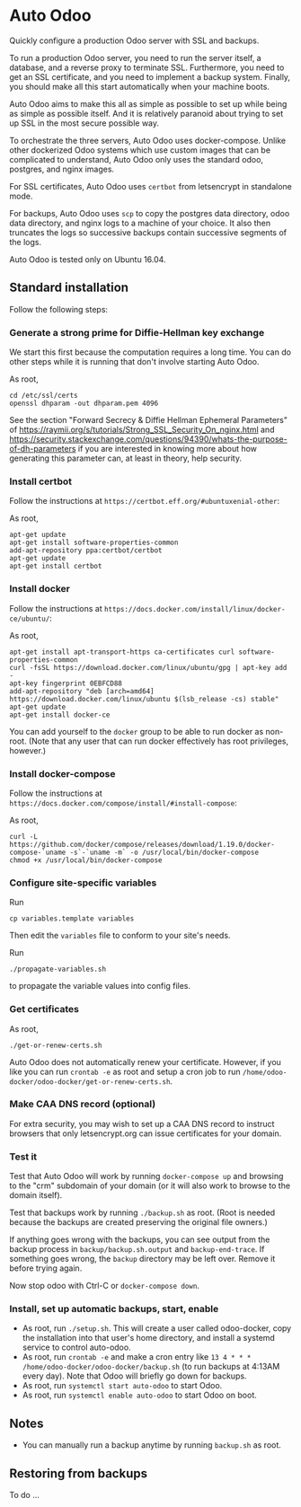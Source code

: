 # Auto Odoo

Quickly configure a production Odoo server with SSL and backups.

To run a production Odoo server, you need to run the server itself, a database, and a
reverse proxy to terminate SSL.  Furthermore, you need to get an SSL certificate, and
you need to implement a backup system.  Finally, you should make all this start
automatically when your machine boots.

Auto Odoo aims to make this all as simple as possible to set up while being as simple
as possible itself.  And it is relatively paranoid about trying to set up SSL in the
most secure possible way.

To orchestrate the three servers, Auto Odoo uses docker-compose.  Unlike other dockerized
Odoo systems which use custom images that can be complicated to understand, Auto Odoo
only uses the standard odoo, postgres, and nginx images.

For SSL certificates, Auto Odoo uses `certbot` from letsencrypt in standalone mode.

For backups, Auto Odoo uses `scp` to copy the postgres data directory, odoo data directory,
and nginx logs to a machine of your choice.  It also then truncates the logs so successive
backups contain successive segments of the logs.

Auto Odoo is tested only on Ubuntu 16.04.

## Standard installation

Follow the following steps:

### Generate a strong prime for Diffie-Hellman key exchange

We start this first because the computation requires a long time.  You can do other steps while it is running that
don't involve starting Auto Odoo.

As root,

```
cd /etc/ssl/certs
openssl dhparam -out dhparam.pem 4096
```
See the section "Forward Secrecy & Diffie Hellman Ephemeral Parameters" of
https://raymii.org/s/tutorials/Strong_SSL_Security_On_nginx.html and
https://security.stackexchange.com/questions/94390/whats-the-purpose-of-dh-parameters
if you are interested in knowing more about how generating this parameter can, at least in
theory, help security.

### Install certbot

Follow the instructions at `https://certbot.eff.org/#ubuntuxenial-other`:

As root,

```
apt-get update
apt-get install software-properties-common
add-apt-repository ppa:certbot/certbot
apt-get update
apt-get install certbot
```

### Install docker

Follow the instructions at `https://docs.docker.com/install/linux/docker-ce/ubuntu/`:

As root,

```
apt-get install apt-transport-https ca-certificates curl software-properties-common
curl -fsSL https://download.docker.com/linux/ubuntu/gpg | apt-key add -
apt-key fingerprint 0EBFCD88
add-apt-repository "deb [arch=amd64] https://download.docker.com/linux/ubuntu $(lsb_release -cs) stable"
apt-get update
apt-get install docker-ce
```

You can add yourself to the `docker` group to be able to run docker as non-root.  (Note that any user that
can run docker effectively has root privileges, however.)

### Install docker-compose

Follow the instructions at `https://docs.docker.com/compose/install/#install-compose`:

As root,

```
curl -L https://github.com/docker/compose/releases/download/1.19.0/docker-compose-`uname -s`-`uname -m` -o /usr/local/bin/docker-compose
chmod +x /usr/local/bin/docker-compose
```

### Configure site-specific variables

Run

```
cp variables.template variables
```

Then edit the `variables` file to conform to your site's needs.

Run

```
./propagate-variables.sh
```

to propagate the variable values into config files.

### Get certificates

As root,

```
./get-or-renew-certs.sh
```

Auto Odoo does not automatically renew your certificate.  However, if you like you can run `crontab -e` as root and setup
a cron job to run `/home/odoo-docker/odoo-docker/get-or-renew-certs.sh`.

### Make CAA DNS record (optional)

For extra security, you may wish to set up a CAA DNS record to instruct browsers that only letsencrypt.org can issue
certificates for your domain.

### Test it

Test that Auto Odoo will work by running `docker-compose up` and browsing to the "crm" subdomain of your domain
(or it will also work to browse to the domain itself).

Test that backups work by running `./backup.sh` as root.  (Root is needed because the backups are created preserving
the original file owners.)

If anything goes wrong with the backups, you can see output from the backup process in `backup/backup.sh.output` and
`backup-end-trace`.  If something goes wrong, the `backup` directory may be left over.  Remove it before trying again.

Now stop odoo with Ctrl-C or `docker-compose down`.

### Install, set up automatic backups, start, enable

- As root, run `./setup.sh`.  This will create a user called odoo-docker, copy the installation into that user's
  home directory, and install a systemd service to control auto-odoo.
- As root, run `crontab -e` and make a cron entry like  `13 4 * * * /home/odoo-docker/odoo-docker/backup.sh`
  (to run backups at 4:13AM every day).  Note that Odoo will briefly go down for backups.
- As root, run `systemctl start auto-odoo` to start Odoo.
- As root, run `systemctl enable auto-odoo` to start Odoo on boot.

## Notes

- You can manually run a backup anytime by running `backup.sh` as root.

## Restoring from backups

To do ...
